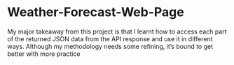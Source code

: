# Weather-Forecast-Web-Page
My major takeaway from this project is that I learnt how to access each part of the returned JSON data from the API response and use it in different ways. Although my methodology needs some refining, it’s bound to get better with more practice
